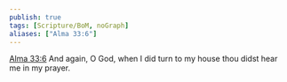 ```yaml
---
publish: true
tags: [Scripture/BoM, noGraph]
aliases: ["Alma 33:6"]
---
```

[Alma 33:6](https://churchofjesuschrist.org/study/scriptures/bofm/alma/33?lang=eng&id=p6#p6) And again, O God, when I did turn to my house thou didst hear me in my prayer.
